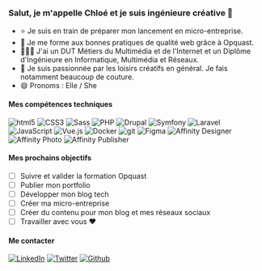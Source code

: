 ### Salut, je m'appelle Chloé et je suis ingénieure créative 👋

<!--
J’aide les petites entreprises et les associations à développer une présence efficace et accessible en ligne en construisant avec eux un site web personnalisé sur lequel ils pourront publier du contenu (textes, photos, vidéos…). J’accompagne aussi mes clients sur les bonnes pratiques d’accessibilité, de référencement ou de rédaction de contenus afin qu’ils soient visibles par tous, y compris par les personnes handicapées ou les moteurs de recherche. Enfin, je peux aussi gérer leur site après sa mise en ligne en m’occupant des mises à jour techniques.
-->

- ⭐ Je suis en train de préparer mon lancement en micro-entreprise.
- 💼 Je me forme aux bonnes pratiques de qualité web grâce à Opquast.
- 👩🏻‍🎓 J'ai un DUT Métiers du Multimédia et de l'Internet et un Diplôme d'Ingénieure en Informatique, Multimédia et Réseaux.
- 🧶 Je suis passionnée par les loisirs créatifs en général. Je fais notamment beaucoup de couture.
- 😄 Pronoms : Elle / She

#### Mes compétences techniques
<img alt="html5" src="https://img.shields.io/badge/-HTML5-E34F26?style=flat-square&logo=html5&logoColor=white" />
<img alt="CSS3" src="https://img.shields.io/badge/-CSS3-1572B6?style=flat-square&logo=css3&logoColor=white" />
<img alt="Sass" src="https://img.shields.io/badge/-Sass-CC6699?style=flat-square&logo=sass&logoColor=white" />

<img alt="PHP" src="https://img.shields.io/badge/-PHP-777BB4?style=flat-square&logo=php&logoColor=white" />
<img alt="Drupal" src="https://img.shields.io/badge/-Drupal-0678BE?style=flat-square&logo=drupal&logoColor=white" />
<img alt="Symfony" src="https://img.shields.io/badge/-Symfony-000000?style=flat-square&logo=symfony&logoColor=white" />
<img alt="Laravel" src="https://img.shields.io/badge/-Laravel-FF2D20?style=flat-square&logo=laravel&logoColor=white" />


<img alt="JavaScript" src="https://img.shields.io/badge/-JavaScript-F7DF1E?style=flat-square&logo=javascript&logoColor=white" />
<img alt="Vue.js" src="https://img.shields.io/badge/-Vue.js-4FC08D?style=flat-square&logo=vuedotjs&logoColor=white" />

<img alt="Docker" src="https://img.shields.io/badge/-Docker-46a2f1?style=flat-square&logo=docker&logoColor=white" />
<img alt="git" src="https://img.shields.io/badge/-Git-F05032?style=flat-square&logo=git&logoColor=white" />

<img alt="Figma" src="https://img.shields.io/badge/-Figma-F24E1E?style=flat-square&logo=figma&logoColor=white" />
<img alt="Affinity Designer" src="https://img.shields.io/badge/-Affinity Designer-1B72BE?style=flat-square&logo=affinitydesigner&logoColor=white" />
<img alt="Affinity Photo" src="https://img.shields.io/badge/-Affinity Photo-7E4DD2?style=flat-square&logo=affinityphoto&logoColor=white" />
<img alt="Affinity Publisher" src="https://img.shields.io/badge/-Affinity Publisher-C9284D?style=flat-square&logo=affinitypublisher&logoColor=white" />



#### Mes prochains objectifs

- [ ] Suivre et valider la formation Opquast
- [ ] Publier mon portfolio
- [ ] Développer mon blog tech
- [ ] Créer ma micro-entreprise
- [ ] Créer du contenu pour mon blog et mes réseaux sociaux
- [ ] Travailler avec vous ❤️

#### Me contacter
<a href="https://www.linkedin.com/in/chloecorfmat/"><img alt="LinkedIn" src="https://img.shields.io/badge/LinkedIn-0077B5.svg?style=for-the-badge&logo=linkedin&logoColor=white"/></a>
<a href="https://twitter.com/chloecorfmat"><img alt="Twitter" src="https://img.shields.io/badge/Twitter-1DA1F2.svg?style=for-the-badge&logo=twitter&logoColor=white"/></a>
<a href="https://github.com/chloecorfmat"><img alt="Github" src="https://img.shields.io/badge/Github-000000.svg?style=for-the-badge&logo=github&logoColor=white"/></a>
